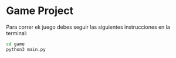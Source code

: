 # Game Project

Para correr ek juego debes seguir las siguientes instrucciones en la terminal:

```sh
cd game
python3 main.py
```